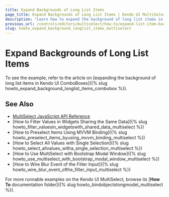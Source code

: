 ```yaml
---
title: Expand Backgrounds of Long List Items
page_title: Expand Backgrounds of Long List Items | Kendo UI MultiSelect
description: "Learn how to expand the background of long list items in the Kendo UI ComboBox, AutoComplete, DropDownList, and MultiSelect widgets."
previous_url: /controls/editors/multiselect/how-to/expand-list-item-background
slug: howto_expand_background_longlist_items_multiselect
---
```


# Expand Backgrounds of Long List Items

To see the example, refer to the article on [expanding the background of long list items in Kendo UI ComboBoxes]({% slug howto_expand_background_longlist_items_combobox %}).

## See Also

* [MultiSelect JavaScript API Reference](/api/javascript/ui/multiselect)
* [How to Filter Values in Widgets Sharing the Same Data]({% slug howto_filter_valuesin_widgetswith_shared_data_multiselect %})
* [How to Preselect Items Using MVVM Binding]({% slug howto_preselect_items_byusing_mvvm_binding_multiselect %})
* [How to Select All Values with Single Selection]({% slug howto_select_allvalues_witha_single_selection_multiselect %})
* [How to Use MultiSelect with Bootstrap Modal Window]({% slug howto_use_multiselect_with_bootstrap_modal_window_multiselect %})
* [How to Wire Blur Event of the Filter Input]({% slug howto_wire_blur_event_ofthe_filtеr_input_multiselect %})

For more runnable examples on the Kendo UI MultiSelect, browse its [**How To** documentation folder]({% slug howto_bindobjectstongmodel_multiselect %}).
